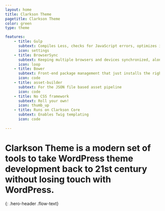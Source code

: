 ```yaml
---
layout: home
title: Clarkson Theme
pagetitle: Clarkson Theme
color: green
type: theme

features:
    - title: Gulp
      subtext: Compiles Less, checks for JavaScript errors, optimizes images, concatenates and minifies files.
      icon: settings
    - title: BrowserSync
      subtext: Keeping multiple browsers and devices synchronized, along with injecting updated CSS and JS in your browser.
      icon: loop
    - title: Bower
      subtext: Front-end package management that just installs the right versions of the packages you need and their dependencies.
      icon: code
    - title: asset-builder
      subtext: For the JSON file based asset pipeline
      icon: code
    - title: No CSS framework
      subtext: Roll your own!
      icon: thumb_up
    - title: Runs on Clarkson Core
      subtext: Enables Twig templating
      icon: code
      
---
```

# Clarkson Theme is a modern set of tools to take WordPress theme development back to 21st century without losing touch with WordPress.
{: .hero-header .flow-text}